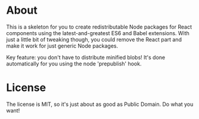 About
=====

This is a skeleton for you to create redistributable Node packages for React components using the latest-and-greatest ES6 and Babel extensions. With just a little bit of tweaking though, you could remove the React part and make it work for just generic Node packages.

Key feature: you don't have to distribute minified blobs! It's done automatically for you using the node 'prepublish' hook.

License
=======

The license is MIT, so it's just about as good as Public Domain. Do what you want!
